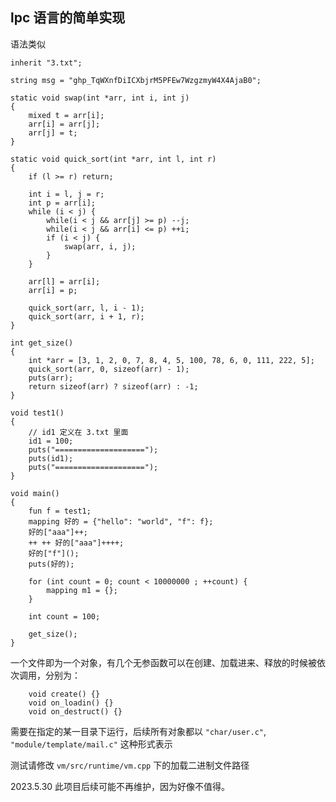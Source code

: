 ## lpc 语言的简单实现

语法类似
```
inherit "3.txt";

string msg = "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";

static void swap(int *arr, int i, int j)
{
    mixed t = arr[i];
    arr[i] = arr[j];
    arr[j] = t;
}

static void quick_sort(int *arr, int l, int r)
{
    if (l >= r) return;

    int i = l, j = r;
    int p = arr[i];
    while (i < j) {
        while(i < j && arr[j] >= p) --j;
        while(i < j && arr[i] <= p) ++i;
        if (i < j) {
            swap(arr, i, j);
        }
    }

    arr[l] = arr[i];
    arr[i] = p;
    
    quick_sort(arr, l, i - 1);
    quick_sort(arr, i + 1, r);
}

int get_size()
{
    int *arr = [3, 1, 2, 0, 7, 8, 4, 5, 100, 78, 6, 0, 111, 222, 5];
    quick_sort(arr, 0, sizeof(arr) - 1);
    puts(arr);
    return sizeof(arr) ? sizeof(arr) : -1;
}

void test1()
{
    // id1 定义在 3.txt 里面
    id1 = 100;
    puts("====================");
    puts(id1);
    puts("====================");
}

void main()
{
    fun f = test1;
    mapping 好的 = {"hello": "world", "f": f};
    好的["aaa"]++;
    ++ ++ 好的["aaa"]++++;
    好的["f"]();
    puts(好的);

    for (int count = 0; count < 10000000 ; ++count) {
        mapping m1 = {};
    }
    
    int count = 100;
    
    get_size();
}

```
一个文件即为一个对象，有几个无参函数可以在创建、加载进来、释放的时候被依次调用，分别为：
```
    void create() {}
    void on_loadin() {}
    void on_destruct() {}
```
需要在指定的某一目录下运行，后续所有对象都以
``"char/user.c"``, ``"module/template/mail.c"`` 这种形式表示

测试请修改 ``vm/src/runtime/vm.cpp`` 下的加载二进制文件路径


2023.5.30 此项目后续可能不再维护，因为好像不值得。
